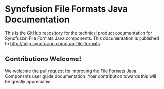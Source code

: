 # Syncfusion File Formats Java Documentation

This is the GitHub repository for the technical product documentation for Syncfusion File Formats Java components. This documentation is published to http://help.syncfusion.com/java-file-formats

## Contributions Welcome!

We welcome the [pull request](https://docs.github.com/en/github/managing-files-in-a-repository/editing-files-in-another-users-repository) for improving the File Formats Java Components user guide documentation. Your contribution towards this will be greatly appreciated.
